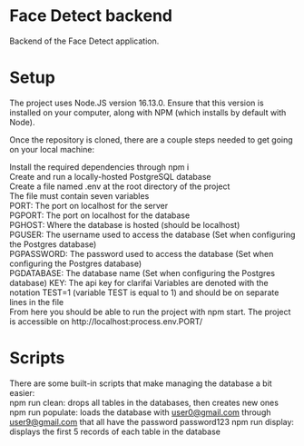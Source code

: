 # Face Detect backend
Backend of the Face Detect application.

# Setup
The project uses Node.JS version 16.13.0. Ensure that this version is installed on your computer, along with NPM (which installs by default with Node).  

Once the repository is cloned, there are a couple steps needed to get going on your local machine:  

Install the required dependencies through npm i  
Create and run a locally-hosted PostgreSQL database  
Create a file named .env at the root directory of the project  
The file must contain seven variables  
PORT: The port on localhost for the server  
PGPORT: The port on localhost for the database  
PGHOST: Where the database is hosted (should be localhost)  
PGUSER: The username used to access the database (Set when configuring the Postgres database)   
PGPASSWORD: The password used to access the database (Set when configuring the Postgres database)  
PGDATABASE: The database name (Set when configuring the Postgres database) 
KEY: The api key for clarifai
Variables are denoted with the notation TEST=1 (variable TEST is equal to 1) and should be on separate lines in the file  
From here you should be able to run the project with npm start. The project is accessible on http://localhost:process.env.PORT/  

# Scripts
There are some built-in scripts that make managing the database a bit easier:  
npm run clean: drops all tables in the databases, then creates new ones
npm run populate: loads the database with user0@gmail.com through user9@gmail.com that all have the password password123
npm run display: displays the first 5 records of each table in the database